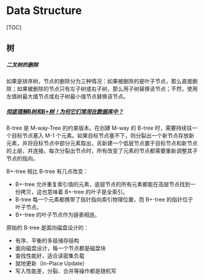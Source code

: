 # Data Structure

[TOC]

## 树

##### 二叉树的删除

如果是排序树，节点的删除分为三种情况：如果被删除的是叶子节点，那么直接删除；如果被删除的节点只有左子树或右子树，那么用子树替换该节点；不然，使用左值树最大值节点或右子树最小值节点替换该节点。

##### [彻底理解B树和B+树！为何它们常用在数据库中？](https://www.bilibili.com/video/BV1UC4y1p7zm)

B-tree 是 M-way-Tree 的约束版本。在创建 M-way 的 B-tree 时，需要持续往一个目标节点塞入 M-1 个元素。如果目标节点塞不下，则分裂出一个新节点存放新元素，并将目标节点中部分元素取出，另新建一个低层节点置于目标节点和新节点的上层，并连接。每次分裂出节点时，所有改变了元素的节点都需要重新调整其子节点的指向。

B+-tree 相比 B-tree 有几点改变：

* B+-tree 允许重复索引值的元素，底层节点的所有元素都能在高层节点找到一份拷贝，这也意味着 B+-tree 的叶子是全索引。
* B-tree 每一个元素都携带了指针指向索引物理位置，而 B+-tree 的指针位于叶子节点。
* B+-tree 的叶子节点作为链表相连。

原始的 B-tree 是面向磁盘设计的：

* 有序、平衡的多级储存结构
* 面向磁盘设计，每一个节点都是磁盘块
* 查找性能好，适合读密集负载
* 就地更新（In-Place Update）
* 写入性能差，分裂、合并等操作都是随机写